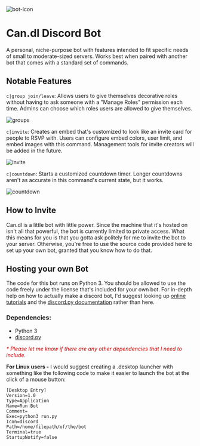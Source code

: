 ![bot-icon]
# Can.dl Discord Bot
A personal, niche-purpose bot with features intended to fit specific needs of small to moderate-sized servers. Works best when paired with another bot that comes with a standard set of commands.

## Notable Features
`c|group join/leave`: Allows users to give themselves decorative roles without having to ask someone with a "Manage Roles" permission each time. Admins can choose which roles users are allowed to give themselves.

![groups]

`c|invite`: Creates an embed that's customized to look like an invite card for people to RSVP with. Users can configure embed colors, user limit, and embed images with this command. Management tools for invite creators will be added in the future.

![invite]

`c|countdown`: Starts a customized countdown timer. Longer countdowns aren't as accurate in this command's current state, but it works.

![countdown]

## How to Invite
Can.dl is a little bot with little power. Since the machine that it's hosted on isn't all that powerful, the bot is currently limited to private access. What this means for you is that you gotta ask politely for me to invite the bot to your server. Otherwise, you're free to use the source code provided here to set up your own bot, granted that you know how to do that.

## Hosting your own Bot
The code for this bot runs on Python 3. You should be allowed to use the code freely under the license that's included for your own bot. For in-depth help on how to actually make a discord bot, I'd suggest looking up [online tutorials](https://medium.com/@moomooptas/how-to-make-a-simple-discord-bot-in-python-40ed991468b4) and the [discord.py documentation](https://discordpy.readthedocs.io/en/latest/api.html) rather than here.

### Dependencies:
- Python 3
- [discord.py](https://github.com/rapptz/discord.py)

<i style="font-size: 10.5pt; color: rgb(200,0,0)">* Please let me know if there are any other dependencies that I need to include.</i>

**For Linux users -** I would suggest creating a .desktop launcher with something like the following code to make it easier to launch the bot at the click of a mouse button:

    [Desktop Entry]
    Version=1.0
    Type=Application
    Name=Run Bot
    Comment=
    Exec=python3 run.py
    Icon=discord
    Path=/home/filepath/of/the/bot
    Terminal=true
    StartupNotify=false

[bot-icon]: https://imgur.com/tF9Gz3I.png
[groups]: https://imgur.com/NyXfOPq.png
[invite]: https://imgur.com/bLVCJet.png
[countdown]: https://imgur.com/SbJ4Rwy.png
